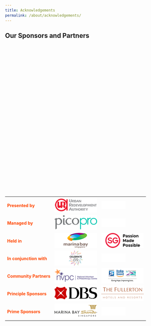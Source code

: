 ```yaml
---
title: Acknowledgements
permalink: /about/acknowledgements/
---
```


## Our Sponsors and Partners
<br>
<table class="table-v">
  <table style="align center""width:50%">
  <tr>
    <br>
    <td><font color="orangered"><b>Presented by</b></font></td>
    <br>
    <td><a href="http://www.ura.gov.sg"> <img src="/images/URAlogo_140x50.png"/></a></td>
    <br>
    <td><img src="/images/Whiteblank.jpg"/></td>
    <br>
  </tr>
  <tr>
    <br>
    <td><font color="orangered"><b>Managed by</b></font></td>
    <td><a href="https://www.pico.com/en/"> <img src="/images/picopro_logo_140x50.png"/></a></td>
    <td><img src="/images/Whiteblank.jpg"/></td>
    <br>
  </tr>
  <tr>
    <br>
    <td><font color="orangered"><b>Held in</b></font></td>
    <br>
    <td><a href="http://www.ura.gov.sg"> <img src="/images/MarinaBaylogo_140x50.png"/></a></td>
    <br>
    <td><a href="http://www.ura.gov.sg"> <img src="/images/STBlogo_140x50.png"/></a></td>
    <br>
  </tr>
  <tr>
    <br>
    <td><font color="orangered"><b>In conjunction with</b></font></td>
    <br>
    <td><a href="http://www.ura.gov.sg"> <img src="/images/CitC_logo_140x50.png"/></a></td>
    <br>
    <td><img src="/images/Whiteblank.jpg"/></td>
    <br>
  </tr>
  <tr>
    <br>
    <td><font color="orangered"><b>Community Partners</b></font></td>
    <br>
    <td><a href="https://www.nvpc.org.sg/"> <img src="/images/NVPC_logo_140x50.png"/></a></td>
    <br>
    <td><a href="https://www.toteboard.gov.sg/"> <img src="/images/Tote Board_logo_140x50.png"/></a></td>
    <br>
  </tr>
    <tr>
    <br>
    <td><font color="orangered"><b>Principle Sponsors</b></font></td>
    <br>
    <td><a href="https://www.dbs.com/default.page"> <img src="/images/DBS_logo_140x50.png"/></a></td>
    <br>
    <td><a href="https://www.fullertonhotels.com/"> <img src="/images/Fullerton_logo_140x50.png"/></a></td>
    <br>
  </tr>
    <tr>
    <br>
    <td><font color="orangered"><b>Prime Sponsors</b></font></td>
    <br>
    <td><a href="https://www.marinabaysands.com/"> <img src="/images/MBS_logo_140x50.png"/></a></td>
    <br>
    <td><img src="/images/Whiteblank.jpg"/></td>
    <br>
  </tr>
</table>

